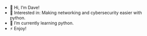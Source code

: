 - 👋 Hi, I’m Dave!
- 👀 Interested in: Making networking and cybersecurity easier with python.
- 🌱 I’m currently learning python.
- ⚡ Enjoy!

<!---
cyber8dave/cyber8dave is a ✨ special ✨ repository because its `README.md` (this file) appears on your GitHub profile.
You can click the Preview link to take a look at your changes.
--->
